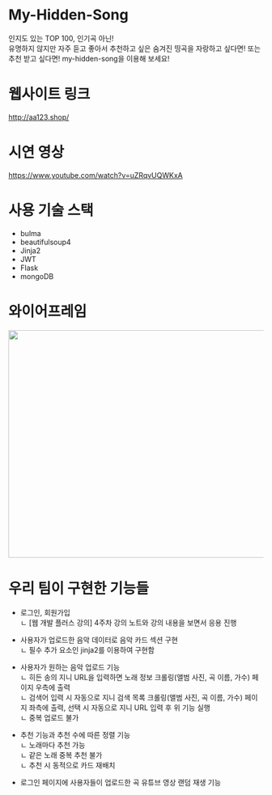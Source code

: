 # My-Hidden-Song
인지도 있는 TOP 100, 인기곡 아닌!  
유명하지 않지만 자주 듣고 좋아서 추천하고 싶은 숨겨진 띵곡을 자랑하고 싶다면! 또는 추천 받고 싶다면!
my-hidden-song을 이용해 보세요!

# 웹사이트 링크
 http://aa123.shop/

# 시연 영상
 https://www.youtube.com/watch?v=uZRqvUQWKxA

# 사용 기술 스택
- bulma   
- beautifulsoup4
- Jinja2
- JWT
- Flask
- mongoDB

# 와이어프레임
<img src="https://user-images.githubusercontent.com/99638050/167824392-d40d0041-c924-4318-8e4a-ee2100be8603.jpg" width="800px" height="450px"></img><br/>

# 우리 팀이 구현한 기능들

- 로그인, 회원가입   
    ㄴ [웹 개발 플러스 강의] 4주차 강의 노트와 강의 내용을 보면서 응용 진행 
    
- 사용자가 업로드한 음악 데이터로 음악 카드 섹션 구현   
    ㄴ 필수 추가 요소인 jinja2를 이용하여 구현함   
    
- 사용자가 원하는 음악 업로드 기능   
    ㄴ 히든 송의 지니 URL을 입력하면 노래 정보 크롤링(앨범 사진, 곡 이름, 가수) 페이지 우측에 출력    
    ㄴ 검색어 입력 시 자동으로 지니 검색 목록 크롤링(앨범 사진, 곡 이름, 가수) 페이지 좌측에 출력, 선택 시 자동으로 지니 URL 입력 후 위 기능 실행   
    ㄴ 중복 업로드 불가   
    
- 추천 기능과 추천 수에 따른 정렬 기능   
    ㄴ 노래마다 추천 가능      
    ㄴ 같은 노래 중복 추천 불가   
    ㄴ 추천 시 동적으로 카드 재배치   
    
- 로그인 페이지에 사용자들이 업로드한 곡 유튜브 영상 랜덤 재생 기능

